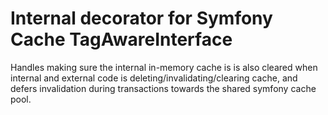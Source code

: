 # Internal decorator for Symfony Cache TagAwareInterface

Handles making sure the internal in-memory cache is is also cleared when internal and external code is
deleting/invalidating/clearing cache, and defers invalidation during transactions towards the shared symfony cache pool.

